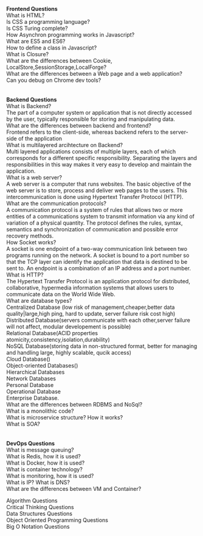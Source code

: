 **Frontend Questions**<br />
What is HTML?<br/>
Is CSS a programming language?<br/>
Is CSS Turing complete?<br/>
How Asynchron programming works in Javascript?<br/>
What are ES5 and ES6?<br/>
How to define a class in Javascript?<br/>
What is Closure?<br/>
What are the differences between Cookie, LocalStore,SessionStorage,LocalForge?<br/>
What are the differences between a Web page and a web application?<br/>
Can you debug on Chrome dev tools?<br/>
<br/>
<br/>
**Backend Questions**<br/>
What is Backend?<br/>
The part of a computer system or application that is not directly accessed by the user, typically responsible for storing and manipulating data.<br/>
What are the differences between backend and frontend? <br/>
Frontend refers to the client-side, whereas backend refers to the server-side of the application<br/>
What is multilayered arcihtecture on Backend?<br/>
Multi layered applications consists of multiple layers, each of which corresponds for a different specific responsibility. Separating the layers and responsibilities in this way makes it very easy to develop and maintain the application.<br/>
What is a web server?<br/>
A web server is a computer that runs websites. The basic objective of the web server is to store, process and deliver web pages to the users. This intercommunication is done using Hypertext Transfer Protocol (HTTP).
What are the communication protocols?<br/>
A communication protocol is a system of rules that allows two or more entities of a communications system to transmit information via any kind of variation of a physical quantity. The protocol defines the rules, syntax, semantics and synchronization of communication and possible error recovery methods.<br/>
How Socket works?<br/>
A socket is one endpoint of a two-way communication link between two programs running on the network. A socket is bound to a port number so that the TCP layer can identify the application that data is destined to be sent to. An endpoint is a combination of an IP address and a port number.<br/>
What is HTTP? <br/>
The Hypertext Transfer Protocol is an application protocol for distributed, collaborative, hypermedia information systems that allows users to communicate data on the World Wide Web.<br/>
What are database types?<br/>
Centralized Database (low risk of management,cheaper,better data quality|large,high ping, hard to update, server failure risk cost high)<br/>
Distributed Database(servers communicate with each other,server failure will not affect, modular developement is possible)<br/>
Relational Database(ACID properties atomicity,consistency,isolation,durability)<br/>
NoSQL Database(storing data in non-structured format, better for managing and handling large, highly scalable, qucik access)<br/>
Cloud Database()<br/>
Object-oriented Databases()<br/>
Hierarchical Databases<br/>
Network Databases<br/>
Personal Database<br/>
Operational Database<br/>
Enterprise Database. <br/>
What are the differences between RDBMS and NoSql?<br/>
What is a  monolithic code?<br/>
What is microservice structure? How it works? <br/>
What is SOA? <br/>
<br/>
<br/>
**DevOps Questions**<br/>
What is message queuing?<br/>
What is Redis, how it is used?<br/>
What is Docker, how it is used?<br/>
What is container technology?<br/>
What is monitoring, how it is used?<br/>
What is IP? What is DNS?<br/>
What are the differences between VM and Container?<br/>



Algorithm Questions<br/>
Critical Thinking Questions<br/>
Data Structures Questions<br/>
Object Oriented Programming Questions<br/>
Big O Notation Questions <br/>
